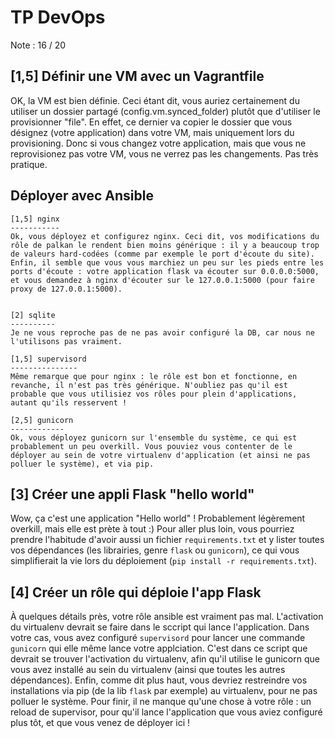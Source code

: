 TP DevOps
=========

Note : 16 / 20

[1,5] Définir une VM avec un Vagrantfile
--------------------------------------
OK, la VM est bien définie. Ceci étant dit, vous auriez certainement du utiliser un dossier partagé (config.vm.synced_folder) plutôt que d'utiliser le provisionner "file". En effet, ce dernier va copier le dossier que vous désignez (votre application) dans votre VM, mais uniquement lors du provisioning. Donc si vous changez votre application, mais que vous ne reprovisionez pas votre VM, vous ne verrez pas les changements. Pas très pratique.

Déployer avec Ansible
---------------------

    [1,5] nginx
    -----------
    Ok, vous déployez et configurez nginx. Ceci dit, vos modifications du rôle de palkan le rendent bien moins générique : il y a beaucoup trop de valeurs hard-codées (comme par exemple le port d'écoute du site).
    Enfin, il semble que vous vous marchiez un peu sur les pieds entre les ports d'écoute : votre application flask va écouter sur 0.0.0.0:5000, et vous demandez à nginx d'écouter sur le 127.0.0.1:5000 (pour faire proxy de 127.0.0.1:5000).


    [2] sqlite
    ----------
    Je ne vous reproche pas de ne pas avoir configuré la DB, car nous ne l'utilisons pas vraiment.

    [1,5] supervisord
    ---------------
    Même remarque que pour nginx : le rôle est bon et fonctionne, en revanche, il n'est pas très générique. N'oubliez pas qu'il est probable que vous utilisiez vos rôles pour plein d'applications, autant qu'ils resservent !

    [2,5] gunicorn
    ------------
    Ok, vous déployez gunicorn sur l'ensemble du système, ce qui est probablement un peu overkill. Vous pouviez vous contenter de le déployer au sein de votre virtualenv d'application (et ainsi ne pas polluer le système), et via pip.

[3] Créer une appli Flask "hello world"
---------------------------------------
Wow, ça c'est une application "Hello world" ! Probablement légèrement overkill, mais elle est prète à tout :)
Pour aller plus loin, vous pourriez prendre l'habitude d'avoir aussi un fichier `requirements.txt` et y lister toutes vos dépendances (les librairies, genre `flask` ou `gunicorn`), ce qui vous simplifierait la vie lors du déploiement (`pip install -r requirements.txt`).

[4] Créer un rôle qui déploie l'app Flask
-----------------------------------------
À quelques détails près, votre rôle ansible est vraiment pas mal.
L'activation du virtualenv devrait se faire dans le sccript qui lance l'application. Dans votre cas, vous avez configuré `supervisord` pour lancer une commande `gunicorn` qui elle même lance votre applciation. C'est dans ce script que devrait se trouver l'activation du virtualenv, afin qu'il utilise le gunicorn que vous avez installé au sein du virtualenv (ainsi que toutes les autres dépendances).
Enfin, comme dit plus haut, vous devriez restreindre vos installations via pip (de la lib `flask` par exemple) au virtualenv, pour ne pas polluer le système.
Pour finir, il ne manque qu'une chose à votre rôle : un reload de supervisor, pour qu'il lance l'application que vous aviez configuré plus tôt, et que vous venez de déployer ici !